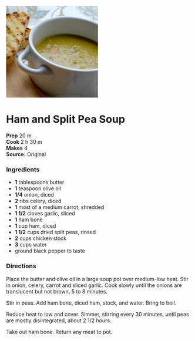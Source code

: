[![](./images/8c8e4174-e891-400d-ba13-7cb4190a4789.jpg)](http://images.media-allrecipes.com/userphotos/250x250/1508123.jpg)

#  Ham and Split Pea Soup


**Prep** 20 m  
**Cook** 2 h 30 m  
**Makes** 4  
**Source:** Original

###  Ingredients

  *  **1** tablespoons butter
  *  **1** teaspoon olive oil
  *  **1/4** onion, diced
  *  **2** ribs celery, diced
  *  **1** most of a medium carrot, shredded
  *  **1 1/2** cloves garlic, sliced
  *  **1** ham bone
  *  **1** cup ham, diced
  *  **1 1/2** cups dried split peas, rinsed
  *  **2** cups chicken stock
  *  **3** cups water
  *  ground black pepper to taste

###  Directions

Place the butter and olive oil in a large soup pot over medium-low heat. Stir in onion,
celery, carrot and sliced garlic. Cook slowly until the onions are translucent but
not brown, 5 to 8 minutes.

Stir in peas. Add ham bone, diced ham, stock, and water.  Bring to boil.

Reduce heat to low and cover. Simmer, stirring every 30 minutes, until peas are mostly disintegrated, about 2 1/2 hours.

Take out ham bone.  Return any meat to pot.
